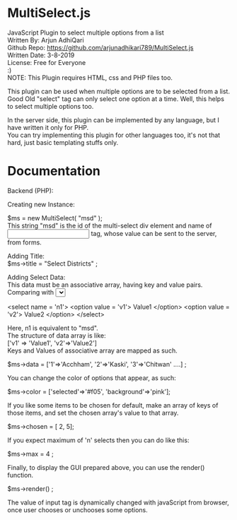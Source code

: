 # MultiSelect.js  
JavaScript Plugin to select multiple options from a list  
Written By: Arjun AdhiQari  
Github Repo: https://github.com/arjunadhikari789/MultiSelect.js  
Written Date: 3-8-2019  
License: Free for Everyone  
:)  
NOTE: This Plugin requires HTML, css and PHP files too.  
  
  
This plugin can be used when multiple options are to be selected from a list.      
Good Old "select" tag can only select one option at a time. Well, this helps to select multiple options too.    
    
In the server side, this plugin can be implemented by any language, but I have written it only for PHP.  
You can try implementing this plugin for other languages too, it's not that hard, just basic templating stuffs only.  
  
# Documentation  
 Backend (PHP):  
   
 Creating new Instance:  
   
$ms = new MultiSelect( "msd" );  
This string "msd" is the id of the multi-select div element and name of <input> tag, whose value can be sent to the server, from forms.
  
Adding Title:  
$ms->title = "Select Districts" ;  
  
Adding Select Data:  
This data must be an associative array, having key and value pairs.   
Comparing with <select> tag:  
    
  &lt;select name = 'n1'&gt;
    &lt;option value = 'v1'&gt; Value1 &lt;/option&gt;
    &lt;option value = 'v2'&gt; Value2 &lt;/option&gt;
  &lt;/select&gt;
  
Here, n1 is equivalent to "msd".  
The structure of data array is like:  
  ['v1' => 'Value1', 'v2'=>'Value2']  
Keys and Values of associative array are mapped as such.  
  
$ms->data = ['1'=>'Acchham', '2'=>'Kaski', '3'=>'Chitwan' ....] ;  
  
You can change the color of options that appear, as such:  
  
$ms->color = ['selected'=>'#f05', 'background'=>'pink'];  
  
If you like some items to be chosen for default, make an array of keys of those items, and set the chosen array's value to that array.  
  
$ms->chosen = [ 2, 5];  
  
If you expect maximum of 'n' selects then you can do like this:  
  
$ms->max = 4 ;  
  
Finally, to display the GUI prepared above, you can use the render() function.  
  
$ms->render() ;  
  
The value of input tag is dynamically changed with javaScript from browser, once user chooses or unchooses some options.  
